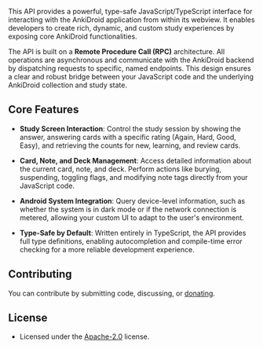 This API provides a powerful, type-safe JavaScript/TypeScript interface for interacting with the AnkiDroid application from within its webview. It enables developers to create rich, dynamic, and custom study experiences by exposing core AnkiDroid functionalities.

The API is built on a **Remote Procedure Call (RPC)** architecture. All operations are asynchronous and communicate with the AnkiDroid backend by dispatching requests to specific, named endpoints. This design ensures a clear and robust bridge between your JavaScript code and the underlying AnkiDroid collection and study state.

## Core Features

* **Study Screen Interaction**: Control the study session by showing the answer, answering cards with a specific rating (Again, Hard, Good, Easy), and retrieving the counts for new, learning, and review cards.

* **Card, Note, and Deck Management**: Access detailed information about the current card, note, and deck. Perform actions like burying, suspending, toggling flags, and modifying note tags directly from your JavaScript code.

* **Android System Integration**: Query device-level information, such as whether the system is in dark mode or if the network connection is metered, allowing your custom UI to adapt to the user's environment.

* **Type-Safe by Default**: Written entirely in TypeScript, the API provides full type definitions, enabling autocompletion and compile-time error checking for a more reliable development experience.

## Contributing

You can contribute by submitting code, discussing, or [donating](https://opencollective.com/ankidroid).

## License

* Licensed under the [Apache-2.0](LICENSE) license.
